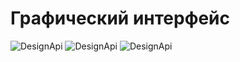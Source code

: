 # Графический интерфейс

![DesignApi](https://github.com/Dashulken/Boilers/blob/main/Docs/Main.PNG)
![DesignApi](https://github.com/Dashulken/Boilers/blob/main/Docs/Second.PNG)
![DesignApi](https://github.com/Dashulken/Boilers/blob/main/Docs/Third.PNG)